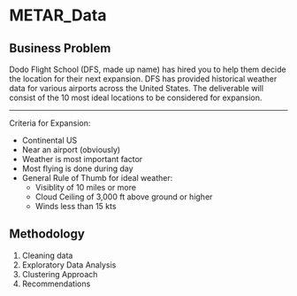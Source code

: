 # METAR_Data

## Business Problem

Dodo Flight School (DFS, made up name) has hired you to help them decide the location for their next expansion. DFS has provided historical weather data for various airports across the United States. The deliverable will consist of the 10 most ideal locations to be considered for expansion.


___

Criteria for Expansion:

- Continental US
- Near an airport (obviously)
- Weather is most important factor
- Most flying is done during day
- General Rule of Thumb for ideal weather:
  - Visiblity of 10 miles or more
  - Cloud Ceiling of 3,000 ft above ground or higher
  - Winds less than 15 kts


## Methodology

1. Cleaning data
2. Exploratory Data Analysis
3. Clustering Approach
4. Recommendations